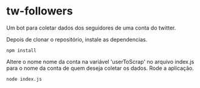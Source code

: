 # tw-followers
Um bot para coletar dados dos seguidores de uma conta do twitter.

Depois de clonar o repositório, instale as dependencias.
```
npm install
```
Altere o nome nome da conta na variável 'userToScrap' no arquivo index.js para o nome da conta de quem deseja coletar os dados.
Rode a aplicação.
```
node index.js
```
